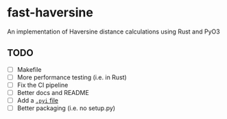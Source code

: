 # fast-haversine

An implementation of Haversine distance calculations using Rust and PyO3

## TODO

- [ ] Makefile
- [ ] More performance testing (i.e. in Rust)
- [ ] Fix the CI pipeline
- [ ] Better docs and README
- [ ] Add a [`.pyi` file](https://pyo3.rs/v0.16.4/python_typing_hints.html)
- [ ] Better packaging (i.e. no setup.py)
